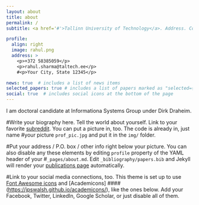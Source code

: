 ```yaml
---
layout: about
title: about
permalink: /
subtitle: <a href='#'>Tallinn University of Technology</a>. Address. Contacts. Moto. Etc.

profile:
  align: right
  image: rahul.png
  address: >
    <p>+372 58385059</p>
    <p>rahul.sharma@taltech.ee</p>
    #<p>Your City, State 12345</p>

news: true  # includes a list of news items
selected_papers: true # includes a list of papers marked as "selected={true}"
social: true  # includes social icons at the bottom of the page
---
```


I am doctoral candidate at Informationa Systems Group under Dirk Draheim.


#Write your biography here. Tell the world about yourself. Link to your favorite [subreddit](http://reddit.com). You can put a picture in, too. The code is already in, just name #your picture `prof_pic.jpg` and put it in the `img/` folder.

#Put your address / P.O. box / other info right below your picture. You can also disable any these elements by editing `profile` property of the YAML header of your #`_pages/about.md`. Edit `_bibliography/papers.bib` and Jekyll will render your [publications page](/al-folio/publications/) automatically.

#Link to your social media connections, too. This theme is set up to use [Font Awesome icons](http://fortawesome.github.io/Font-Awesome/) and [Academicons]
####(https://jpswalsh.github.io/academicons/), like the ones below. Add your Facebook, Twitter, LinkedIn, Google Scholar, or just disable all of them.



